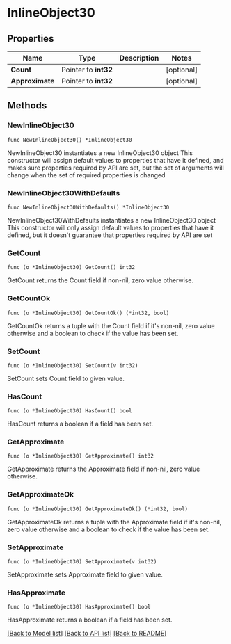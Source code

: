 # InlineObject30

## Properties

Name | Type | Description | Notes
------------ | ------------- | ------------- | -------------
**Count** | Pointer to **int32** |  | [optional] 
**Approximate** | Pointer to **int32** |  | [optional] 

## Methods

### NewInlineObject30

`func NewInlineObject30() *InlineObject30`

NewInlineObject30 instantiates a new InlineObject30 object
This constructor will assign default values to properties that have it defined,
and makes sure properties required by API are set, but the set of arguments
will change when the set of required properties is changed

### NewInlineObject30WithDefaults

`func NewInlineObject30WithDefaults() *InlineObject30`

NewInlineObject30WithDefaults instantiates a new InlineObject30 object
This constructor will only assign default values to properties that have it defined,
but it doesn't guarantee that properties required by API are set

### GetCount

`func (o *InlineObject30) GetCount() int32`

GetCount returns the Count field if non-nil, zero value otherwise.

### GetCountOk

`func (o *InlineObject30) GetCountOk() (*int32, bool)`

GetCountOk returns a tuple with the Count field if it's non-nil, zero value otherwise
and a boolean to check if the value has been set.

### SetCount

`func (o *InlineObject30) SetCount(v int32)`

SetCount sets Count field to given value.

### HasCount

`func (o *InlineObject30) HasCount() bool`

HasCount returns a boolean if a field has been set.

### GetApproximate

`func (o *InlineObject30) GetApproximate() int32`

GetApproximate returns the Approximate field if non-nil, zero value otherwise.

### GetApproximateOk

`func (o *InlineObject30) GetApproximateOk() (*int32, bool)`

GetApproximateOk returns a tuple with the Approximate field if it's non-nil, zero value otherwise
and a boolean to check if the value has been set.

### SetApproximate

`func (o *InlineObject30) SetApproximate(v int32)`

SetApproximate sets Approximate field to given value.

### HasApproximate

`func (o *InlineObject30) HasApproximate() bool`

HasApproximate returns a boolean if a field has been set.


[[Back to Model list]](../README.md#documentation-for-models) [[Back to API list]](../README.md#documentation-for-api-endpoints) [[Back to README]](../README.md)


